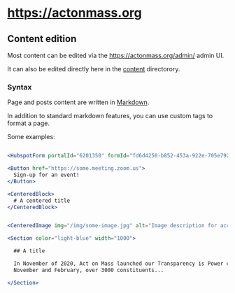 # https://actonmass.org

## Content edition

Most content can be edited via the https://actonmass.org/admin/ admin UI.

It can also be edited directly here in the [content](./content) directorory.

### Syntax

Page and posts content are written in [Markdown](https://www.markdownguide.org/basic-syntax/).

In addition to standard markdown features, you can use custom tags to format a page.

Some examples:

```jsx

<HubspotForm portalId="6201350" formId="fd6d4250-b852-453a-922e-705e792f4167" />

<Button href="https://some.meeting.zoom.us">
  Sign-up for an event!
</Button>

<CenteredBlock>
  # A centered title
</CenteredBlock>


<CenteredImage img="/img/some-image.jpg" alt="Image description for accessibility" width="500"/>

<Section color="light-blue" width="1000">

  ## A title

  In November of 2020, Act on Mass launched our Transparency is Power campaign. Between
  November and February, over 3000 constituents...

</Section>

```

